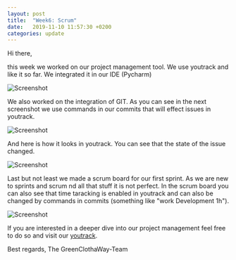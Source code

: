 ```yaml
---
layout: post
title:  "Week6: Scrum"
date:   2019-11-10 11:57:30 +0200
categories: update
---
```


Hi there,

this week we worked on our project management tool. We use youtrack and like it so far.
We integrated it in our IDE (Pycharm)

![Screenshot](https://raw.githubusercontent.com/GreenClothaWay/Website/master/doc/screenshots/yt_in_ide.png)

We also worked on the integration of GIT. As you can see in the next screenshot we use commands in our commits that will effect
issues in youtrack.

![Screenshot](https://raw.githubusercontent.com/GreenClothaWay/Website/master/doc/screenshots/commits_with_commands.png)

And here is how it looks in youtrack. You can see that the state of the issue changed.

![Screenshot](https://raw.githubusercontent.com/GreenClothaWay/Website/master/doc/screenshots/commits_in_yt.png)

Last but not least we made a scrum board for our first sprint. As we are new to sprints and scrum nd all that stuff it is not perfect.
In the scrum board you can also see that time taracking is enabled in youtrack and can also be changed by commands in commits (something
like "work Development 1h").

![Screenshot](https://raw.githubusercontent.com/GreenClothaWay/Website/master/doc/screenshots/scrumboard.png)

If you are interested in a deeper dive into our project management feel free to do so and visit our [youtrack](https://greenclothaway.myjetbrains.com/).

Best regards,
The GreenClothaWay-Team
